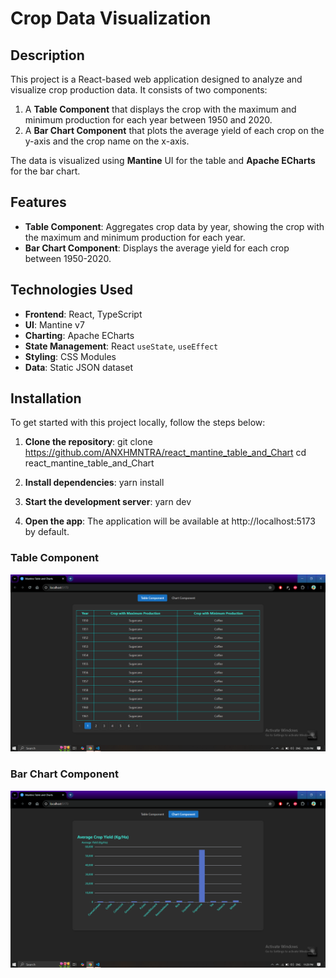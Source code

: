 # Crop Data Visualization

## **Description**
This project is a React-based web application designed to analyze and visualize crop production data. It consists of two components:
1. A **Table Component** that displays the crop with the maximum and minimum production for each year between 1950 and 2020.
2. A **Bar Chart Component** that plots the average yield of each crop on the y-axis and the crop name on the x-axis.

The data is visualized using **Mantine** UI for the table and **Apache ECharts** for the bar chart.

## **Features**
- **Table Component**: Aggregates crop data by year, showing the crop with the maximum and minimum production for each year.
- **Bar Chart Component**: Displays the average yield for each crop between 1950-2020.

## **Technologies Used**
- **Frontend**: React, TypeScript
- **UI**: Mantine v7
- **Charting**: Apache ECharts
- **State Management**: React `useState`, `useEffect`
- **Styling**: CSS Modules
- **Data**: Static JSON dataset

## **Installation**

To get started with this project locally, follow the steps below:

1. **Clone the repository**:
   git clone https://github.com/ANXHMNTRA/react_mantine_table_and_Chart
   cd react_mantine_table_and_Chart

2. **Install dependencies**:
    yarn install
    
3. **Start the development server**:
    yarn dev

4. **Open the app**: 
    The application will be available at http://localhost:5173 by default.


### Table Component
![Table Component Screenshot](./src/Assets/images/table-screenshot.png)

### Bar Chart Component
![Bar Chart Screenshot](./src/Assets/images/bar-chart-screenshot.png)
